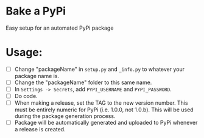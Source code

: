 # Bake a PyPi
Easy setup for an automated PyPi package

# Usage:
- [ ] Change "packageName" in ``setup.py`` and ``_info.py`` to whatever your package name is.
- [ ] Change the "packageName" folder to this same name.
- [ ] In ``Settings -> Secrets``, add ``PYPI_USERNAME`` and ``PYPI_PASSWORD``.
- [ ] Do code.
- [ ] When making a release, set the TAG to the new version number. This must be entirely numeric for PyPi (i.e. 1.0.0, not 1.0.b). This will be used during the package generation process.
- [ ] Package will be automatically generated and uploaded to PyPi whenever a release is created.

